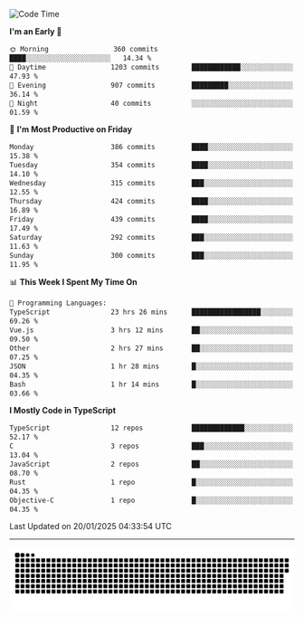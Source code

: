 <!--
<picture>
  <source
    srcset="https://github-readme-stats.vercel.app/api?username=kevinxft&show_icons=true&theme=dark"
    media="(prefers-color-scheme: dark)"
  />
  <source
    srcset="https://github-readme-stats.vercel.app/api?username=kevinxft&show_icons=true"
    media="(prefers-color-scheme: light), (prefers-color-scheme: no-preference)"
  />
  <img src="https://github-readme-stats.vercel.app/api?username=kevinxft&show_icons=true" />
</picture>
-->

<!--START_SECTION:waka-->
![Code Time](http://img.shields.io/badge/Code%20Time-3%2C046%20hrs%2026%20mins-blue)

**I'm an Early 🐤** 

```text
🌞 Morning                360 commits         ████░░░░░░░░░░░░░░░░░░░░░   14.34 % 
🌆 Daytime                1203 commits        ████████████░░░░░░░░░░░░░   47.93 % 
🌃 Evening                907 commits         █████████░░░░░░░░░░░░░░░░   36.14 % 
🌙 Night                  40 commits          ░░░░░░░░░░░░░░░░░░░░░░░░░   01.59 % 
```
📅 **I'm Most Productive on Friday** 

```text
Monday                   386 commits         ████░░░░░░░░░░░░░░░░░░░░░   15.38 % 
Tuesday                  354 commits         ████░░░░░░░░░░░░░░░░░░░░░   14.10 % 
Wednesday                315 commits         ███░░░░░░░░░░░░░░░░░░░░░░   12.55 % 
Thursday                 424 commits         ████░░░░░░░░░░░░░░░░░░░░░   16.89 % 
Friday                   439 commits         ████░░░░░░░░░░░░░░░░░░░░░   17.49 % 
Saturday                 292 commits         ███░░░░░░░░░░░░░░░░░░░░░░   11.63 % 
Sunday                   300 commits         ███░░░░░░░░░░░░░░░░░░░░░░   11.95 % 
```


📊 **This Week I Spent My Time On** 

```text
💬 Programming Languages: 
TypeScript               23 hrs 26 mins      █████████████████░░░░░░░░   69.26 % 
Vue.js                   3 hrs 12 mins       ██░░░░░░░░░░░░░░░░░░░░░░░   09.50 % 
Other                    2 hrs 27 mins       ██░░░░░░░░░░░░░░░░░░░░░░░   07.25 % 
JSON                     1 hr 28 mins        █░░░░░░░░░░░░░░░░░░░░░░░░   04.35 % 
Bash                     1 hr 14 mins        █░░░░░░░░░░░░░░░░░░░░░░░░   03.66 % 
```

**I Mostly Code in TypeScript** 

```text
TypeScript               12 repos            █████████████░░░░░░░░░░░░   52.17 % 
C                        3 repos             ███░░░░░░░░░░░░░░░░░░░░░░   13.04 % 
JavaScript               2 repos             ██░░░░░░░░░░░░░░░░░░░░░░░   08.70 % 
Rust                     1 repo              █░░░░░░░░░░░░░░░░░░░░░░░░   04.35 % 
Objective-C              1 repo              █░░░░░░░░░░░░░░░░░░░░░░░░   04.35 % 
```




 Last Updated on 20/01/2025 04:33:54 UTC
<!--END_SECTION:waka-->

---

<picture>
  <source media="(prefers-color-scheme: dark)" srcset="https://raw.githubusercontent.com/kevinxft/kevinxft/output/github-contribution-grid-snake-dark.svg">
  <source media="(prefers-color-scheme: light)" srcset="https://raw.githubusercontent.com/kevinxft/kevinxft/output/github-contribution-grid-snake.svg">
  <img alt="github contribution grid snake animation" src="https://raw.githubusercontent.com/kevinxft/kevinxft/output/github-contribution-grid-snake.svg">
</picture>
